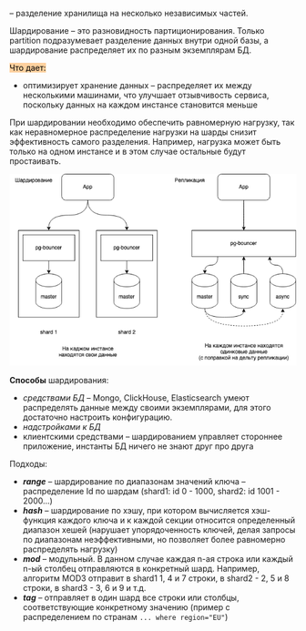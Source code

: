 – разделение хранилища на несколько независимых частей.

Шардирование – это разновидность партиционирования. Только partition подразумевает разделение данных внутри одной базы, а шардирование распределяет их по разным экземплярам БД.

<mark style="background: #FFB86CA6;">Что дает:</mark>
- оптимизирует хранение данных – распределяет их между несколькими машинами, что улучшает отзывчивость сервиса, поскольку данных на каждом инстансе становится меньше

При шардировании необходимо обеспечить равномерную нагрузку, так как неравномерное распределение нагрузки на шарды снизит эффективность самого разделения. Например, нагрузка может быть только на одном инстансе и в этом случае остальные будут простаивать.

![](img/sharding.png)

**Способы** шардирования:
- *средствами БД* – Mongo, ClickHouse, Elasticsearch умеют распределять данные между своими экземплярами, для этого достаточно настроить конфигурацию. 
- *надстройками к БД*
- клиентскими средствами – шардированием управляет стороннее приложение, инстанты БД ничего не знают друг про друга


Подходы:
- ***range*** – шардирование по диапазонам значений ключа – распределение Id по шардам (shard1: id 0 - 1000, shard2: id 1001 - 2000...)
- ***hash*** – шардирование по хэшу, при котором вычисляется хэш-функция каждого ключа и к каждой секции относится определенный диапазон хешей (нарушает упорядоченность ключей, делая запросы по диапазонам неэффективными, но позволяет более равномерно распределять нагрузку)
- ***mod*** – модульный. В данном случае каждая n-ая строка или каждый n-ый столбец отправляются в конкретный шард. Например, алгоритм MOD3 отправит в shard1 1, 4 и 7 строки, в shard2 - 2, 5 и 8 строки, в shard3 - 3, 6 и 9 и т.д.
- ***tag*** – отправляет в один шард все строки или столбцы, соответствующие конкретному значению (пример с распределением по странам `... where region="EU"`)





